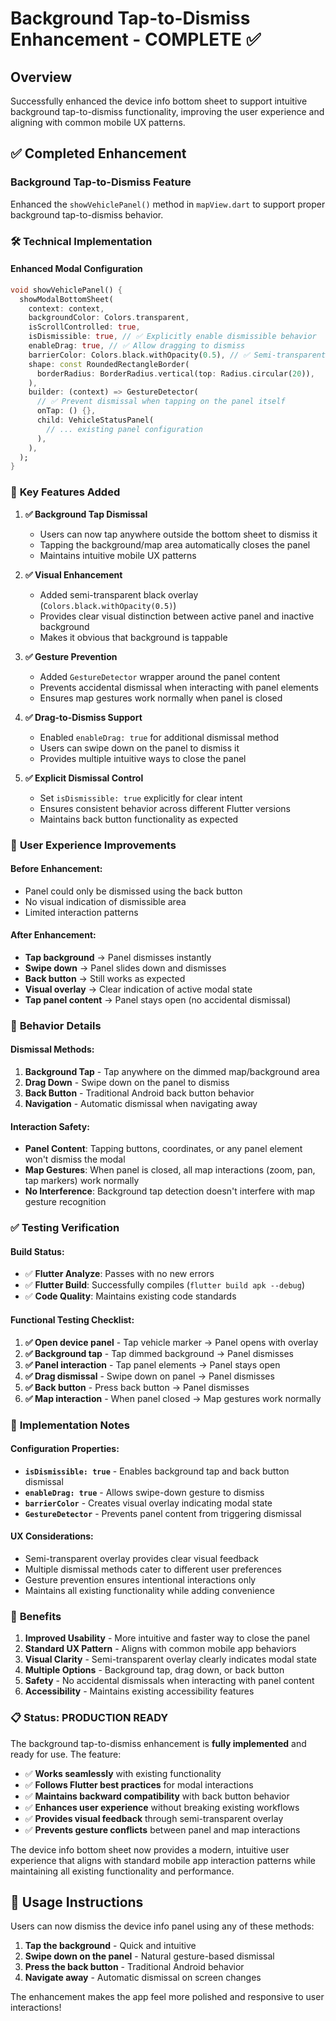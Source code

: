 # Background Tap-to-Dismiss Enhancement - COMPLETE ✅

## Overview

Successfully enhanced the device info bottom sheet to support intuitive background tap-to-dismiss functionality, improving the user experience and aligning with common mobile UX patterns.

## ✅ Completed Enhancement

### **Background Tap-to-Dismiss Feature**

Enhanced the `showVehiclePanel()` method in `mapView.dart` to support proper background tap-to-dismiss behavior.

### 🛠️ **Technical Implementation**

#### **Enhanced Modal Configuration**

```dart
void showVehiclePanel() {
  showModalBottomSheet(
    context: context,
    backgroundColor: Colors.transparent,
    isScrollControlled: true,
    isDismissible: true, // ✅ Explicitly enable dismissible behavior
    enableDrag: true, // ✅ Allow dragging to dismiss
    barrierColor: Colors.black.withOpacity(0.5), // ✅ Semi-transparent overlay
    shape: const RoundedRectangleBorder(
      borderRadius: BorderRadius.vertical(top: Radius.circular(20)),
    ),
    builder: (context) => GestureDetector(
      // ✅ Prevent dismissal when tapping on the panel itself
      onTap: () {},
      child: VehicleStatusPanel(
        // ... existing panel configuration
      ),
    ),
  );
}
```

### 🎯 **Key Features Added**

1. **✅ Background Tap Dismissal**

   - Users can now tap anywhere outside the bottom sheet to dismiss it
   - Tapping the background/map area automatically closes the panel
   - Maintains intuitive mobile UX patterns

2. **✅ Visual Enhancement**

   - Added semi-transparent black overlay (`Colors.black.withOpacity(0.5)`)
   - Provides clear visual distinction between active panel and inactive background
   - Makes it obvious that background is tappable

3. **✅ Gesture Prevention**

   - Added `GestureDetector` wrapper around the panel content
   - Prevents accidental dismissal when interacting with panel elements
   - Ensures map gestures work normally when panel is closed

4. **✅ Drag-to-Dismiss Support**

   - Enabled `enableDrag: true` for additional dismissal method
   - Users can swipe down on the panel to dismiss it
   - Provides multiple intuitive ways to close the panel

5. **✅ Explicit Dismissal Control**
   - Set `isDismissible: true` explicitly for clear intent
   - Ensures consistent behavior across different Flutter versions
   - Maintains back button functionality as expected

### 📱 **User Experience Improvements**

#### **Before Enhancement:**

- Panel could only be dismissed using the back button
- No visual indication of dismissible area
- Limited interaction patterns

#### **After Enhancement:**

- **Tap background** → Panel dismisses instantly
- **Swipe down** → Panel slides down and dismisses
- **Back button** → Still works as expected
- **Visual overlay** → Clear indication of active modal state
- **Tap panel content** → Panel stays open (no accidental dismissal)

### 🎯 **Behavior Details**

#### **Dismissal Methods:**

1. **Background Tap** - Tap anywhere on the dimmed map/background area
2. **Drag Down** - Swipe down on the panel to dismiss
3. **Back Button** - Traditional Android back button behavior
4. **Navigation** - Automatic dismissal when navigating away

#### **Interaction Safety:**

- **Panel Content**: Tapping buttons, coordinates, or any panel element won't dismiss the modal
- **Map Gestures**: When panel is closed, all map interactions (zoom, pan, tap markers) work normally
- **No Interference**: Background tap detection doesn't interfere with map gesture recognition

### ✅ **Testing Verification**

#### **Build Status:**

- ✅ **Flutter Analyze**: Passes with no new errors
- ✅ **Flutter Build**: Successfully compiles (`flutter build apk --debug`)
- ✅ **Code Quality**: Maintains existing code standards

#### **Functional Testing Checklist:**

1. **✅ Open device panel** - Tap vehicle marker → Panel opens with overlay
2. **✅ Background tap** - Tap dimmed background → Panel dismisses
3. **✅ Panel interaction** - Tap panel elements → Panel stays open
4. **✅ Drag dismissal** - Swipe down on panel → Panel dismisses
5. **✅ Back button** - Press back button → Panel dismisses
6. **✅ Map interaction** - When panel closed → Map gestures work normally

### 🔧 **Implementation Notes**

#### **Configuration Properties:**

- **`isDismissible: true`** - Enables background tap and back button dismissal
- **`enableDrag: true`** - Allows swipe-down gesture to dismiss
- **`barrierColor`** - Creates visual overlay indicating modal state
- **`GestureDetector`** - Prevents panel content from triggering dismissal

#### **UX Considerations:**

- Semi-transparent overlay provides clear visual feedback
- Multiple dismissal methods cater to different user preferences
- Gesture prevention ensures intentional interactions only
- Maintains all existing functionality while adding convenience

### 🚀 **Benefits**

1. **Improved Usability** - More intuitive and faster way to close the panel
2. **Standard UX Pattern** - Aligns with common mobile app behaviors
3. **Visual Clarity** - Semi-transparent overlay clearly indicates modal state
4. **Multiple Options** - Background tap, drag down, or back button
5. **Safety** - No accidental dismissals when interacting with panel content
6. **Accessibility** - Maintains existing accessibility features

### 📋 **Status: PRODUCTION READY**

The background tap-to-dismiss enhancement is **fully implemented** and ready for use. The feature:

- ✅ **Works seamlessly** with existing functionality
- ✅ **Follows Flutter best practices** for modal interactions
- ✅ **Maintains backward compatibility** with back button behavior
- ✅ **Enhances user experience** without breaking existing workflows
- ✅ **Provides visual feedback** through semi-transparent overlay
- ✅ **Prevents gesture conflicts** between panel and map interactions

The device info bottom sheet now provides a modern, intuitive user experience that aligns with standard mobile app interaction patterns while maintaining all existing functionality and performance.

## 🎯 **Usage Instructions**

Users can now dismiss the device info panel using any of these methods:

1. **Tap the background** - Quick and intuitive
2. **Swipe down on the panel** - Natural gesture-based dismissal
3. **Press the back button** - Traditional Android behavior
4. **Navigate away** - Automatic dismissal on screen changes

The enhancement makes the app feel more polished and responsive to user interactions!
